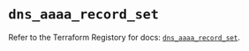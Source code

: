 # `dns_aaaa_record_set`

Refer to the Terraform Registory for docs: [`dns_aaaa_record_set`](https://www.terraform.io/docs/providers/dns/r/aaaa_record_set).
